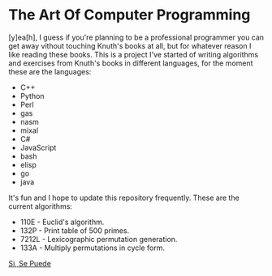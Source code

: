 # The Art Of Computer Programming
[y]ea[h], I guess if you're planning to be a
professional programmer you can get away 
vithout touching Knuth's books at all, but
for whatever reason I like reading these books.
This is a project I've started of writing
algorithms and exercises from Knuth's books in
different languages, for the moment these are
the languages:
 - C++
 - Python
 - Perl
 - gas
 - nasm
 - mixal
 - C#
 - JavaScript
 - bash
 - elisp
 - go
 - java

It's fun and I hope to update this repository
frequently. These are the current algorithms:
 - 110E  - Euclid's algorithm.
 - 132P  - Print table of 500 primes.
 - 7212L - Lexicographic permutation generation.
 - 133A  - Multiply permutations in cycle form.

[Si, Se Puede](https://youtu.be/vqyo2keN8Bw)
